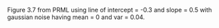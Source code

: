 Figure 3.7 from PRML using line of intercept = -0.3 and slope = 0.5 with gaussian noise having mean = 0 and var = 0.04.
